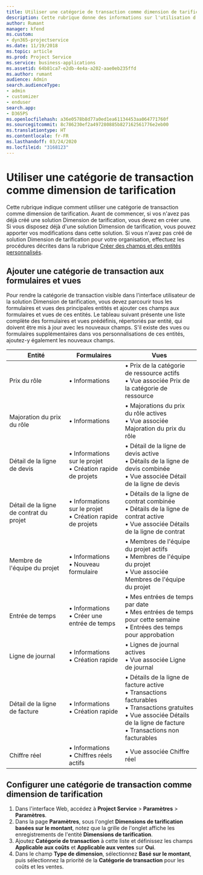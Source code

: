 ```yaml
---
title: Utiliser une catégorie de transaction comme dimension de tarification
description: Cette rubrique donne des informations sur l'utilisation d'une catégorie de transaction comme dimension de tarification.
author: Rumant
manager: kfend
ms.custom:
- dyn365-projectservice
ms.date: 11/19/2018
ms.topic: article
ms.prod: Project Service
ms.service: business-applications
ms.assetid: 64b81ca7-e2db-4e4a-a202-aae0eb235ffd
ms.author: rumant
audience: Admin
search.audienceType:
- admin
- customizer
- enduser
search.app:
- D365PS
ms.openlocfilehash: a36e0578b8d77a0ed1ea61134453aa064771760f
ms.sourcegitcommit: 8c786230ef2a497280885b827162561776e2eb00
ms.translationtype: HT
ms.contentlocale: fr-FR
ms.lasthandoff: 03/24/2020
ms.locfileid: "3168123"
---
```

# <a name="use-transaction-category-as-a-pricing-dimension"></a>Utiliser une catégorie de transaction comme dimension de tarification
Cette rubrique indique comment utiliser une catégorie de transaction comme dimension de tarification. Avant de commencer, si vos n'avez pas déjà créé une solution Dimension de tarification, vous devez en créer une. Si vous disposez déjà d'une solution Dimension de tarification, vous pouvez apporter vos modifications dans cette solution. Si vous n'avez pas créé de solution Dimension de tarification pour votre organisation, effectuez les procédures décrites dans la rubrique [Créer des champs et des entités personnalisés](create-custom-fields-entities.md).

## <a name="add-transaction-category-to-forms-and-views"></a>Ajouter une catégorie de transaction aux formulaires et vues
Pour rendre la catégorie de transaction visible dans l'interface utilisateur de la solution Dimension de tarification, vous devez parcourir tous les formulaires et vues des principales entités et ajouter ces champs aux formulaires et vues de ces entités.
Le tableau suivant présente une liste complète des formulaires et vues prédéfinis, répertoriés par entité, qui doivent être mis à jour avec les nouveaux champs. S'il existe des vues ou formulaires supplémentaires dans vos personnalisations de ces entités, ajoutez-y également les nouveaux champs.

|  Entité        | Formulaires     |Vues        |
| ------------------------------|---------------------------------|----------------------------------|
|  Prix du rôle|• Informations |• Prix de la catégorie de ressource actifs<br> • Vue associée Prix de la catégorie de ressource|
|  Majoration du prix du rôle|• Informations|• Majorations du prix du rôle actives<br>• Vue associée Majoration du prix du rôle|
|  Détail de la ligne de devis|• Informations sur le projet<br>• Création rapide de projets|• Détail de la ligne de devis active<br>• Détails de la ligne de devis combinée<br>• Vue associée Détail de la ligne de devis|
|  Détail de la ligne de contrat du projet|• Informations sur le projet<br>• Création rapide de projets|• Détails de la ligne de contrat combinée<br>• Détails de la ligne de contrat active<br>• Vue associée Détails de la ligne de contrat|
|  Membre de l'équipe du projet|• Informations<br>• Nouveau formulaire|• Membres de l'équipe du projet actifs<br>• Membres de l'équipe du projet<br>• Vue associée Membres de l'équipe du projet|
|  Entrée de temps|• Informations<br>• Créer une entrée de temps|• Mes entrées de temps par date<br>• Mes entrées de temps pour cette semaine<br>• Entrées des temps pour approbation|
|  Ligne de journal|• Informations<br>• Création rapide|• Lignes de journal actives<br>• Vue associée Ligne de journal|
|  Détail de la ligne de facture|• Informations<br>• Création rapide|• Détails de la ligne de facture active<br>• Transactions facturables<br>• Transactions gratuites<br>• Vue associée Détails de la ligne de facture<br>• Transactions non facturables|
|  Chiffre réel|• Informations<br>• Chiffres réels actifs|• Vue associée Chiffre réel|

## <a name="set-up-transaction-category-as-a-pricing-dimension"></a>Configurer une catégorie de transaction comme dimension de tarification

1. Dans l'interface Web, accédez à **Project Service** > **Paramètres** > **Paramètres**. 
2. Dans la page **Paramètres**, sous l'onglet **Dimensions de tarification basées sur le montant**, notez que la grille de l'onglet affiche les enregistrements de l'entité **Dimensions de tarification**.
3. Ajoutez **Catégorie de transaction** à cette liste et définissez les champs **Applicable aux coûts** et **Applicable aux ventes** sur **Oui**.
4. Dans le champ **Type de dimension**, sélectionnez **Basé sur le montant**, puis sélectionnez la priorité de la **Catégorie de transaction** pour les coûts et les ventes.
